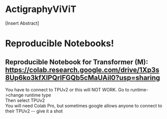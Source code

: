 # ActigraphyViViT

[Insert Abstract] 

# Reproducible Notebooks! 


## Reproducible Notebook for Transformer (M): https://colab.research.google.com/drive/1Xp3s8Up6ko3kfXlPQrIFGQb5cMaUAiI0?usp=sharing
You have to connect to TPUv2 or this will NOT WORK.
Go to runtime->change runtime type <br>
Then select TPUv2 <br>
You will need Colab Pro, but sometimes google allows anyone to connect to their TPUv2 -- give it a shot
